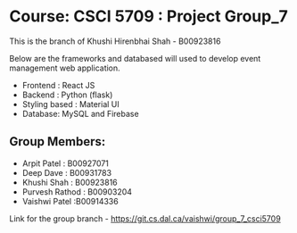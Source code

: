 # Course: CSCI 5709 : Project Group_7

This is the branch of Khushi Hirenbhai Shah - B00923816

Below are the frameworks and databased will used to develop event management web application.

- Frontend : React JS
- Backend : Python (flask)
- Styling based : Material UI
- Database: MySQL and Firebase


## Group Members:
- Arpit Patel : B00927071
- Deep Dave : B00931783
- Khushi Shah : B00923816
- Purvesh Rathod : B00903204
- Vaishwi Patel :B00914336

Link for the group branch - https://git.cs.dal.ca/vaishwi/group_7_csci5709




